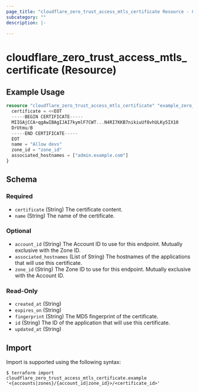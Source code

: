 ```yaml
---
page_title: "cloudflare_zero_trust_access_mtls_certificate Resource - Cloudflare"
subcategory: ""
description: |-
  
---
```


# cloudflare_zero_trust_access_mtls_certificate (Resource)



## Example Usage

```terraform
resource "cloudflare_zero_trust_access_mtls_certificate" "example_zero_trust_access_mtls_certificate" {
  certificate = <<EOT
  -----BEGIN CERTIFICATE-----
  MIIGAjCCA+qgAwIBAgIJAI7kymlF7CWT...N4RI7KKB7nikiuUf8vhULKy5IX10
  DrUtmu/B
  -----END CERTIFICATE-----
  EOT
  name = "Allow devs"
  zone_id = "zone_id"
  associated_hostnames = ["admin.example.com"]
}
```

<!-- schema generated by tfplugindocs -->
## Schema

### Required

- `certificate` (String) The certificate content.
- `name` (String) The name of the certificate.

### Optional

- `account_id` (String) The Account ID to use for this endpoint. Mutually exclusive with the Zone ID.
- `associated_hostnames` (List of String) The hostnames of the applications that will use this certificate.
- `zone_id` (String) The Zone ID to use for this endpoint. Mutually exclusive with the Account ID.

### Read-Only

- `created_at` (String)
- `expires_on` (String)
- `fingerprint` (String) The MD5 fingerprint of the certificate.
- `id` (String) The ID of the application that will use this certificate.
- `updated_at` (String)

## Import

Import is supported using the following syntax:

```shell
$ terraform import cloudflare_zero_trust_access_mtls_certificate.example '<{accounts|zones}/{account_id|zone_id}>/<certificate_id>'
```
